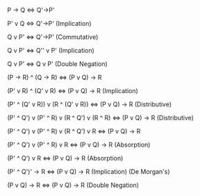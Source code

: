 P -> Q <=>   Q'->P'

P' v Q <=>   Q'->P'   (Implication)

Q v P' <=>   Q'->P'   (Commutative)

Q v P' <=>   Q'' v P' (Implication)

Q v P' <=>   Q v P'   (Double Negation)



(P -> R) ^ (Q -> R) <=> (P v Q) -> R

(P' v R) ^ (Q' v R) <=> (P v Q) -> R                       (Implication)

(P' ^ (Q' v R)) v (R ^ (Q' v R))  <=> (P v Q) -> R         (Distributive)

(P' ^ Q') v (P' ^ R) v (R ^ Q') v (R ^ R) <=> (P v Q) -> R (Distributive)

(P' ^ Q') v (P' ^ R) v (R ^ Q') v R <=> (P v Q) -> R

(P' ^ Q') v (P' ^ R) v R <=> (P v Q) -> R                  (Absorption)

(P' ^ Q') v R   <=> (P v Q) -> R                           (Absorption)

(P' ^ Q')' -> R <=> (P v Q) -> R                           (Implication) (De Morgan's)

(P v Q) -> R    <=> (P v Q) -> R                           (Double Negation)

